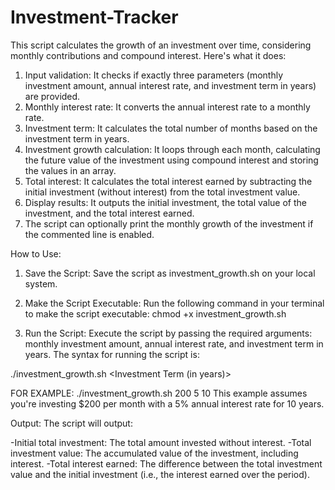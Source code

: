 # Investment-Tracker

This script calculates the growth of an investment over time, considering monthly contributions and compound interest. Here's what it does:

1) Input validation: It checks if exactly three parameters (monthly investment amount, annual interest rate, and investment term in years) are provided.
2) Monthly interest rate: It converts the annual interest rate to a monthly rate.
3) Investment term: It calculates the total number of months based on the investment term in years.
4) Investment growth calculation: It loops through each month, calculating the future value of the investment using compound interest and storing the values in an array.
5) Total interest: It calculates the total interest earned by subtracting the initial investment (without interest) from the total investment value.
6) Display results: It outputs the initial investment, the total value of the investment, and the total interest earned.
7) The script can optionally print the monthly growth of the investment if the commented line is enabled.

How to Use:


1) Save the Script: Save the script as investment_growth.sh on your local system.

2) Make the Script Executable: Run the following command in your terminal to make the script executable:
chmod +x investment_growth.sh


3) Run the Script: Execute the script by passing the required arguments: monthly investment amount, annual interest rate, and investment term in years. The syntax for running the script is:


./investment_growth.sh <Monthly Investment Amount> <Annual Interest Rate> <Investment Term (in years)>

FOR EXAMPLE: 
./investment_growth.sh 200 5 10
This example assumes you're investing $200 per month with a 5% annual interest rate for 10 years.

Output: The script will output:

-Initial total investment: The total amount invested without interest.
-Total investment value: The accumulated value of the investment, including interest.
-Total interest earned: The difference between the total investment value and the initial investment (i.e., the interest earned over the period).

